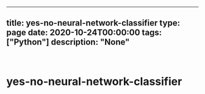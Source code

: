 
---
title: yes-no-neural-network-classifier
type: page
date: 2020-10-24T00:00:00
tags: ["Python"]
description: "None"
---


<br>

# yes-no-neural-network-classifier